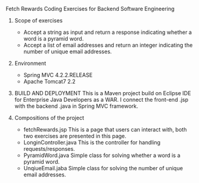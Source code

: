 Fetch Rewards Coding Exercises for Backend Software Engineering

1. Scope of exercises
	- Accept a string as input and return a response indicating whether a word is a pyramid word.
	- Accept a list of email addresses and return an integer indicating the number of unique email addresses.

2. Environment
	- Spring MVC 4.2.2.RELEASE
	- Apache Tomcat7 2.2

3. BUILD AND DEPLOYMENT
	This is a Maven project build on Eclipse IDE for Enterprise Java Developers as a WAR. I connect the front-end 
	.jsp with the backend .java in Spring MVC framework. 
	
4. Compositions of the project
	- fetchRewards.jsp
	This is a page that users can interact with, both two exercises are presented in this page.
	- LonginController.java
	This is the controller for handling requests/responses.
	- PyramidWord.java
	Simple class for solving whether a word is a pyramid word.
	- UnqiueEmail.jaba
	Simple class for solving the number of unique email addresses.
